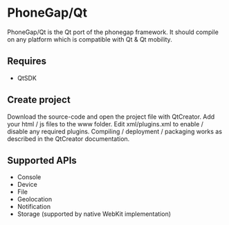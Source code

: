 PhoneGap/Qt
===

PhoneGap/Qt is the Qt port of the phonegap framework. It should compile on any platform which is compatible with Qt & Qt mobility.

Requires
---
- QtSDK

Create project
----
Download the source-code and open the project file with QtCreator. Add your html / js files to the www folder. Edit xml/plugins.xml to enable / disable any required plugins. Compiling / deployment / packaging works as described in the QtCreator documentation.

Supported APIs
---
- Console
- Device
- File
- Geolocation
- Notification
- Storage (supported by native WebKit implementation)